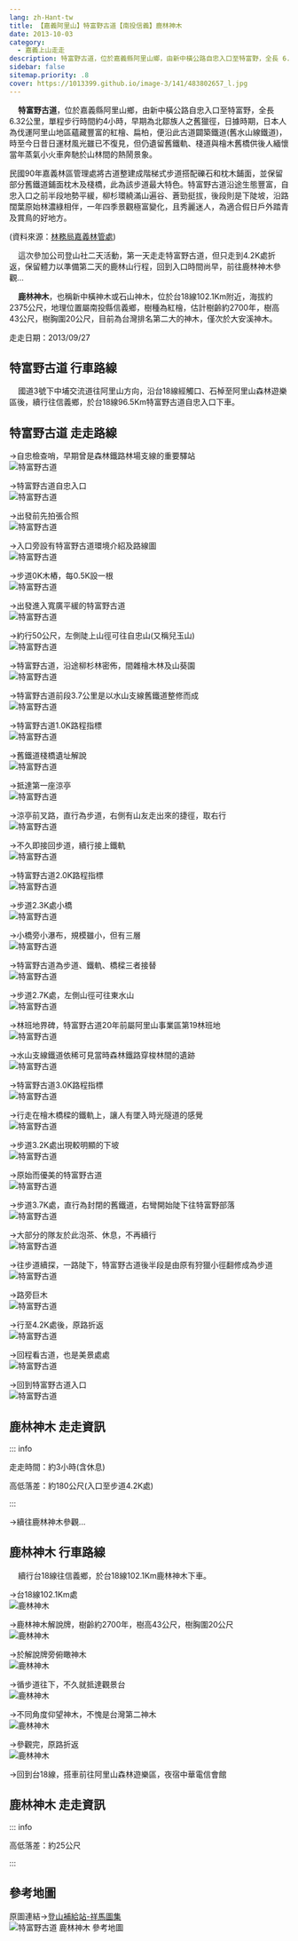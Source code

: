 ```yaml
---
lang: zh-Hant-tw
title: 【嘉義阿里山】特富野古道【南投信義】鹿林神木
date: 2013-10-03
category: 
  - 嘉義上山走走
description: 特富野古道，位於嘉義縣阿里山鄉，由新中橫公路自忠入口至特富野，全長 6.32公里，單程步行時間約4小時，早期為北鄒族人之舊獵徑，日據時期，日本人為伐運阿里山地區蘊藏豐富的紅檜、扁柏，便沿此古道闢築鐵道(舊水山線鐵道)，時至今日昔日運材風光雖已不復見，但仍遺留舊鐵軌、棧道與檜木舊橋供後人緬懷當年蒸氣小火車奔馳於山林間的熱鬧景象。
sidebar: false
sitemap.priority: .8
cover: https://1013399.github.io/image-3/141/483802657_l.jpg
---
```


    **特富野古道**，位於嘉義縣阿里山鄉，由新中橫公路自忠入口至特富野，全長 6.32公里，單程步行時間約4小時，早期為北鄒族人之舊獵徑，日據時期，日本人為伐運阿里山地區蘊藏豐富的紅檜、扁柏，便沿此古道闢築鐵道(舊水山線鐵道)，時至今日昔日運材風光雖已不復見，但仍遺留舊鐵軌、棧道與檜木舊橋供後人緬懷當年蒸氣小火車奔馳於山林間的熱鬧景象。

<!-- more -->

民國90年嘉義林區管理處將古道整建成階梯式步道搭配礫石和枕木鋪面，並保留部分舊鐵道鋪面枕木及棧橋，此為該步道最大特色。特富野古道沿途生態豐富，自忠入口之前半段地勢平緩，柳杉環繞滿山遍谷、蒼勁挺拔，後段則是下陡坡，沿路闊葉原始林濃綠相伴，一年四季景觀極富變化，且秀麗迷人，為適合假日戶外踏青及賞鳥的好地方。

(資料來源：[林務局嘉義林管處](http://chiayi.forest.gov.tw/ct.asp?xItem=34837&ctNode=2309&mp=340))  


    這次參加公司登山社二天活動，第一天走走特富野古道，但只走到4.2K處折返，保留體力以準備第二天的鹿林山行程，回到入口時間尚早，前往鹿林神木參觀...  

    **鹿林神木**，也稱新中橫神木或石山神木，位於台18線102.1Km附近，海拔約2375公尺，地理位置屬南投縣信義鄉，樹種為紅檜，估計樹齡約2700年，樹高43公尺，樹胸圍20公尺，目前為台灣排名第二大的神木，僅次於大安溪神木。

走走日期：2013/09/27

## 特富野古道 行車路線 
    國道3號下中埔交流道往阿里山方向，沿台18線經觸口、石棹至阿里山森林遊樂區後，續行往信義鄉，於台18線96.5Km特富野古道自忠入口下車。

## 特富野古道 走走路線
→自忠檢查哨，早期曾是森林鐵路林場支線的重要驛站  
![特富野古道](https://1013399.github.io/image-3/141/483771857_l.jpg)

→特富野古道自忠入口  
![特富野古道](https://1013399.github.io/image-3/141/483777736_l.jpg)

→出發前先拍張合照  
![特富野古道](https://1013399.github.io/image-3/141/483778410_l.jpg)

→入口旁設有特富野古道環境介紹及路線圖  
![特富野古道](https://1013399.github.io/image-3/141/483778986_l.jpg)

→步道0K木樁，每0.5K設一根  
![特富野古道](https://1013399.github.io/image-3/141/483779769_l.jpg)

→出發進入寬廣平緩的特富野古道  
![特富野古道](https://1013399.github.io/image-3/141/483783256_l.jpg)

→約行50公尺，左側陡上山徑可往自忠山(又稱兒玉山)  
![特富野古道](https://1013399.github.io/image-3/141/483785029_l.jpg)

→特富野古道，沿途柳杉林密佈，間雜檜木林及山葵園  
![特富野古道](https://1013399.github.io/image-3/141/483785924_l.jpg)

→特富野古道前段3.7公里是以水山支線舊鐵道整修而成  
![特富野古道](https://1013399.github.io/image-3/141/483787871_l.jpg)

→特富野古道1.0K路程指標  
![特富野古道](https://1013399.github.io/image-3/141/483789157_l.jpg)

→舊鐵道棧橋遺址解說  
![特富野古道](https://1013399.github.io/image-3/141/483790996_l.jpg)

→抵達第一座涼亭  
![特富野古道](https://1013399.github.io/image-3/141/483793575_l.jpg)

→涼亭前叉路，直行為步道，右側有山友走出來的捷徑，取右行  
![特富野古道](https://1013399.github.io/image-3/141/483794908_l.jpg)

→不久即接回步道，續行接上鐵軌  
![特富野古道](https://1013399.github.io/image-3/141/483796674_l.jpg)

→特富野古道2.0K路程指標  
![特富野古道](https://1013399.github.io/image-3/141/483797351_l.jpg)

→步道2.3K處小橋  
![特富野古道](https://1013399.github.io/image-3/141/483802657_l.jpg)

→小橋旁小瀑布，規模雖小，但有三層  
![特富野古道](https://1013399.github.io/image-3/141/483803452_l.jpg)

→特富野古道為步道、鐵軌、橋樑三者接替  
![特富野古道](https://1013399.github.io/image-3/141/483806424_l.jpg)

→步道2.7K處，左側山徑可往東水山  
![特富野古道](https://1013399.github.io/image-3/141/483808431_l.jpg)

→林班地界碑，特富野古道20年前屬阿里山事業區第19林班地  
![特富野古道](https://1013399.github.io/image-3/141/483811221_l.jpg)

→水山支線鐵道依稀可見當時森林鐵路穿梭林間的遺跡  
![特富野古道](https://1013399.github.io/image-3/141/483816105_l.jpg)

→特富野古道3.0K路程指標  
![特富野古道](https://1013399.github.io/image-3/141/483818051_l.jpg)

→行走在檜木橋樑的鐵軌上，讓人有墜入時光隧道的感覺  
![特富野古道](https://1013399.github.io/image-3/141/483820463_l.jpg)

→步道3.2K處出現較明顯的下坡  
![特富野古道](https://1013399.github.io/image-3/141/483823064_l.jpg)

→原始而優美的特富野古道  
![特富野古道](https://1013399.github.io/image-3/141/483824507_l.jpg)

→步道3.7K處，直行為封閉的舊鐵道，右彎開始陡下往特富野部落  
![特富野古道](https://1013399.github.io/image-3/141/483826528_l.jpg)

→大部分的隊友於此泡茶、休息，不再續行  
![特富野古道](https://1013399.github.io/image-3/141/483829345_l.jpg)

→往步道續探，一路陡下，特富野古道後半段是由原有狩獵小徑翻修成為步道  
![特富野古道](https://1013399.github.io/image-3/141/483830272_l.jpg)

→路旁巨木  
![特富野古道](https://1013399.github.io/image-3/141/483830926_l.jpg)

→行至4.2K處後，原路折返  
![特富野古道](https://1013399.github.io/image-3/141/483831816_l.jpg)

→回程看古道，也是美景處處  
![特富野古道](https://1013399.github.io/image-3/141/483835185_l.jpg)

→回到特富野古道入口  
![特富野古道](https://1013399.github.io/image-3/141/483837483_l.jpg)

## 鹿林神木 走走資訊

::: info

走走時間：約3小時(含休息)

高低落差：約180公尺(入口至步道4.2K處)

:::

→續往鹿林神木參觀...

## 鹿林神木 行車路線 
    續行台18線往信義鄉，於台18線102.1Km鹿林神木下車。

→台18線102.1Km處  
![鹿林神木](https://1013399.github.io/image-3/141/483845179_l.jpg)

→鹿林神木解說牌，樹齡約2700年，樹高43公尺，樹胸圍20公尺  
![鹿林神木](https://1013399.github.io/image-3/141/483838377_l.jpg)

→於解說牌旁俯瞰神木  
![鹿林神木](https://1013399.github.io/image-3/141/483844073_l.jpg)

→循步道往下，不久就抵達觀景台  
![鹿林神木](https://1013399.github.io/image-3/141/483840037_l.jpg)

→不同角度仰望神木，不愧是台灣第二神木  
![鹿林神木](https://1013399.github.io/image-3/141/483840823_l.jpg)

→參觀完，原路折返  
![鹿林神木](https://1013399.github.io/image-3/141/483841698_l.jpg)

→回到台18線，搭車前往阿里山森林遊樂區，夜宿中華電信會館

## 鹿林神木 走走資訊

::: info

高低落差：約25公尺

:::

## 參考地圖  
原圖連結→[登山補給站-祥馬圖集](http://www.keepon.com.tw/DiscussLoad.aspx?code=314B5CF9AEC3A19170A9A7E294A7989A691A7ECF3ACE1B11)  
![特富野古道 鹿林神木 參考地圖](https://1013399.github.io/image-3/141/483852478_l.jpg)